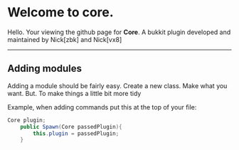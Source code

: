 
Welcome to core.
===================


Hello. Your viewing the github page for **Core**. A bukkit plugin developed and maintained by Nick[zbk] and Nick[vx8]

----------


Adding modules
-------------

Adding a module should be fairly easy. Create a new class. Make what you want.
But. To make things a little bit more tidy

Example, when adding commands put this at the top of your file:

````Java
Core plugin;
	public Spawn(Core passedPlugin){
		this.plugin = passedPlugin;
	}
````

